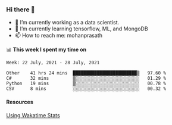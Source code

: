 ### Hi there 👋

- 🔭 I’m currently working as a data scientist.
- 🌱 I’m currently learning tensorflow, ML, and MongoDB
- 📫 How to reach me: mohanprasath

📊 **This week I spent my time on**
<!--START_SECTION:waka-->
```text
Week: 22 July, 2021 - 28 July, 2021

Other    41 hrs 24 mins  ████████████████████████▒   97.60 % 
C#       32 mins         ▒░░░░░░░░░░░░░░░░░░░░░░░░   01.29 % 
Python   19 mins         ▒░░░░░░░░░░░░░░░░░░░░░░░░   00.78 % 
CSV      8 mins          ░░░░░░░░░░░░░░░░░░░░░░░░░   00.32 % 
```
<!--END_SECTION:waka-->

#### Resources
[Using Wakatime Stats](https://github.com/marketplace/actions/waka-readme)
